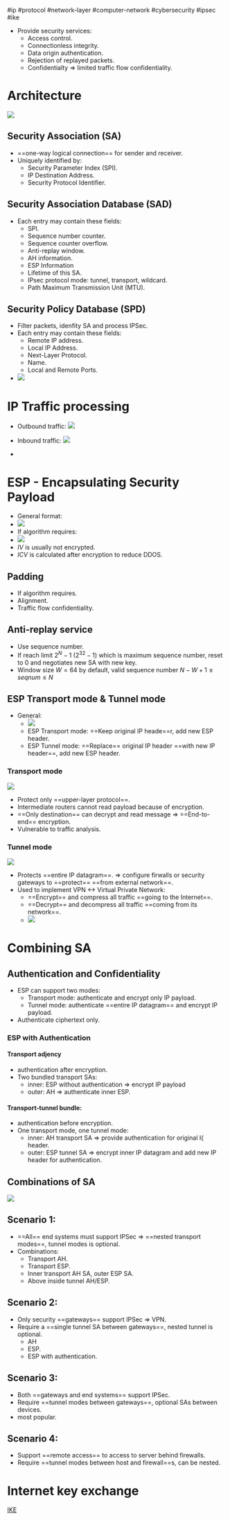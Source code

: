 #ip #protocol #network-layer #computer-network #cybersecurity 
 #ipsec #ike 
 
- Provide security services:
	- Access control.
	- Connectionless integrity.
	- Data origin authentication.
	- Rejection of replayed packets.
	- Confidentialty => limited traffic flow confidentiality.
# Architecture
![](Pasted%20image%2020240515150328.png)

## Security Association (SA)
- ==one-way logical connection== for sender and receiver.
- Uniquely identified by:
	- Security Parameter Index (SPI).
	- IP Destination Address.
	- Security Protocol Identifier.
## Security Association Database (SAD)
- Each entry may contain these fields:
	- SPI.
	- Sequence number counter.
	- Sequence counter overflow.
	- Anti-replay window.
	- AH information.
	- ESP Information
	- Lifetime of this SA.
	- IPsec protocol mode: tunnel, transport, wildcard.
	- Path Maximum Transmission Unit (MTU).
## Security Policy Database (SPD)
- Filter packets, idenfity SA and process IPSec.
- Each entry may contain these fields:
	- Remote IP address.
	- Local IP Address.
	- Next-Layer Protocol.
	- Name.
	- Local and Remote Ports.
- ![](Pasted%20image%2020240515152234.png)
# IP Traffic processing

- Outbound traffic: ![](Pasted%20image%2020240515152703.png)

- Inbound traffic: ![](Pasted%20image%2020240515163000.png)
- 
# ESP - Encapsulating Security Payload

- General format:
- ![](Pasted%20image%2020240515155139.png)
- If algorithm requires:
- ![](Pasted%20image%2020240515155431.png)
- $IV$ is usually not encrypted.
- $ICV$ is calculated after encryption to reduce DDOS.
## Padding
- If algorithm requires.
- Alignment.
- Traffic flow confidentiality.
## Anti-replay service
- Use sequence number.
- If reach limit $2^{N}-1$ ($2^{32}-1$) which is maximum sequence number, reset to $0$ and negotiates new SA with new key.
- Window size $W=64$ by default, valid sequence number $N-W+1 \leq seqnum \leq N$ 
## ESP Transport mode & Tunnel mode
- General:
	- ![](Pasted%20image%2020240515161112.png)
	- ESP Transport mode: ==Keep original IP heade==r, add new ESP header.
	- ESP Tunnel mode: ==Replace== original IP header ==with new IP header==, add new ESP header.
### Transport mode
![](Pasted%20image%2020240515161427.png)
- Protect only ==upper-layer protocol==.
- Intermediate routers cannot read payload because of encryption.
- ==Only destination== can decrypt and read message => ==End-to-end== encryption.
- Vulnerable to traffic analysis.
### Tunnel mode
![](Pasted%20image%2020240515162046.png)
- Protects ==entire IP datagram==. => configure firwalls or security gateways to ==protect== ==from external network==.
- Used to implement VPN <-> Virtual Private Network:
	- ==Encrypt== and compress all traffic ==going to the Internet==.
	- ==Decrypt== and decompress all traffic ==coming from its network==.
	- ![](Pasted%20image%2020240515162737.png)
# Combining SA
## Authentication and Confidentiality
- ESP can support two modes:
	- Transport mode: authenticate and encrypt only IP payload.
	- Tunnel mode: authenticate ==entire IP datagram== and encrypt IP payload.
- Authenticate ciphertext only.
### ESP with Authentication
#### Transport adjency
- authentication after encryption.
- Two bundled transport SAs:
	- inner: ESP without authentication => encrypt IP payload
	- outer: AH => authenticate inner ESP.
#### Transport-tunnel bundle:
- authentication before encryption.
- One transport mode, one tunnel mode:
	- inner: AH transport SA => provide authentication for original I{ header.
	- outer: ESP tunnel SA => encrypt inner IP datagram and add new IP header for authentication.
## Combinations of SA
![](Pasted%20image%2020240516075259.png)

## Scenario 1:
- ==All== end systems must support IPSec => ==nested transport modes==, tunnel modes is optional.
- Combinations:
	- Transport AH.
	- Transport ESP.
	- Inner transport AH SA, outer ESP SA.
	- Above inside tunnel AH/ESP.
## Scenario 2:
- Only security ==gateways== support IPSec => VPN.
- Require a ==single tunnel SA between gateways==, nested tunnel is optional.
	- AH
	- ESP.
	- ESP with authentication.
## Scenario 3:
- Both ==gateways and end systems== support IPSec.
- Require ==tunnel modes between gateways==, optional SAs between devices.
- most popular.
## Scenario 4:
- Support ==remote access== to access to server behind firewalls.
- Require ==tunnel modes between host and firewall==s, can be nested.
# Internet key exchange
[IKE](IKE.md)
